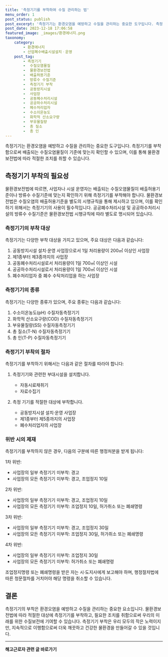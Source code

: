 ```yaml
---
title: '측정기기를 부착하여 수질 관리하는 법'
menu_order: 1
post_status: publish
post_excerpt: '측정기기는 환경오염을 예방하고 수질을 관리하는 중요한 도구입니다. 측정기기를 부착함으로써 배출되는 수질오염물질이 기준에 맞는지 확인할 수 있으며, 이를 통해 물환경보전법에 따라 적절한 조치를 취할 수 있습니다.'
post_date: 2023-12-18 17:06:58
featured_image: _images/환경에너지.png
taxonomy:
    category:
        - 환경에너지
        - 산업폐수배출시설설치ㆍ운영
    post_tag:
        - 측정기기
        -  수질오염물질
        -  물환경보전법
        -  배출허용기준
        -  방류수 수질기준
        -  측정기기 부착
        -  공동방지시설
        -  사업장
        -  공동폐수처리시설
        -  공공하수처리시설
        -  폐수처리업자
        -  수소이온농도
        -  화학적 산소요구량
        -  부유물질량
        -  총 질소
        -  총 인
---
```




측정기기는 환경오염을 예방하고 수질을 관리하는 중요한 도구입니다. 측정기기를 부착함으로써 배출되는 수질오염물질이 기준에 맞는지 확인할 수 있으며, 이를 통해 물환경보전법에 따라 적절한 조치를 취할 수 있습니다.

## 측정기기 부착의 필요성

물환경보전법에 따르면, 사업자나 시설 운영자는 배출되는 수질오염물질이 배출허용기준이나 방류수 수질기준에 맞는지 확인하기 위해 측정기기를 부착해야 합니다. 물환경보전법은 수질오염의 배출허용기준을 별도의 시행규칙을 통해 제시하고 있으며, 이를 확인하기 위해서는 측정기기의 사용이 필수적입니다. 공공폐수처리시설 및 공공하수처리시설의 방류수 수질기준은 물환경보전법 시행규칙에 따라 별도로 명시되어 있습니다.

### 측정기기의 부착 대상

측정기기는 다양한 부착 대상을 가지고 있으며, 주요 대상은 다음과 같습니다:

1. 공동방지시설 설치·운영 사업장으로서 1일 처리용량이 200㎥ 이상인 사업장
2. 제1종부터 제3종까지의 사업장
3. 공동폐수처리시설로서 처리용량이 1일 700㎥ 이상인 시설
4. 공공하수처리시설로서 처리용량이 1일 700㎥ 이상인 시설
5. 폐수처리업자 중 폐수 수탁처리업을 하는 사업장

### 측정기기의 종류

측정기기는 다양한 종류가 있으며, 주요 종류는 다음과 같습니다:

1. 수소이온농도(pH) 수질자동측정기기
2. 화학적 산소요구량(COD) 수질자동측정기기
3. 부유물질량(SS) 수질자동측정기기
4. 총 질소(T-N) 수질자동측정기기
5. 총 인(T-P) 수질자동측정기기

### 측정기기 부착의 절차

측정기기를 부착하기 위해서는 다음과 같은 절차를 따라야 합니다:

1. 측정기기와 관련한 부대시설을 설치합니다.
    - 자동시료채취기
    - 자료수집기

2. 측정 기기를 적절한 대상에 부착합니다.
    - 공동방지시설 설치·운영 사업장
    - 제1종부터 제5종까지의 사업장
    - 폐수처리업자의 사업장

### 위반 시의 제재

측정기기를 부착하지 않은 경우, 다음의 구분에 따른 행정처분을 받게 됩니다:

1차 위반:
- 사업장의 일부 측정기기 미부착: 경고
- 사업장의 모든 측정기기 미부착: 경고, 조업정지 10일

2차 위반:
- 사업장의 일부 측정기기 미부착: 경고, 조업정지 10일
- 사업장의 모든 측정기기 미부착: 조업정지 10일, 허가취소 또는 폐쇄명령

3차 위반:
- 사업장의 일부 측정기기 미부착: 경고, 조업정지 30일
- 사업장의 모든 측정기기 미부착: 조업정지 30일, 허가취소 또는 폐쇄명령

4차 위반:
- 사업장의 일부 측정기기 미부착: 조업정지 30일
- 사업장의 모든 측정기기 미부착: 허가취소 또는 폐쇄명령

조업정지명령 또는 폐쇄명령을 받은 자는 시·도지사에게 보고해야 하며, 행정절차법에 따른 청문절차를 거치어야 해당 명령을 취소할 수 있습니다.

## 결론

측정기기의 부착은 환경오염을 예방하고 수질을 관리하는 중요한 요소입니다. 물환경보전법에 따라 적절한 대상에 측정기기를 부착하고, 필요한 조치를 취함으로써 우리의 미래를 위한 수질보전에 기여할 수 있습니다. 측정기기 부착은 우리 모두의 작은 노력이지만, 지속적으로 이행함으로써 더욱 깨끗하고 건강한 물환경을 만들어갈 수 있을 것입니다.
<!-- wp:separator -->
<hr class="wp-block-separator has-alpha-channel-opacity"/>
<!-- /wp:separator -->

<!-- wp:group {"backgroundColor":"base","layout":{"type":"constrained"}} -->
<div class="wp-block-group has-base-background-color has-background"><!-- wp:paragraph {"align":"center","fontSize":"medium"} -->
<p class="has-text-align-center has-large-font-size"><strong>해고근로자 관련 글 바로가기</strong></p>
<!-- /wp:paragraph -->


<!-- wp:latest-posts
{"categories":[{"id":12660,"count":19,"description":"","link":"https://uknowlaw.com/category/%ed%95%b4%ea%b3%a0%ea%b7%bc%eb%a1%9c%ec%9e%90/","name":"해고근로자","slug":"해고근로자","taxonomy":"category","parent":0,"meta":[],"_links":{"self":[{"href":"https://uknowlaw.com/wp-json/wp/v2/categories/12660"}],"collection":[{"href":"https://uknowlaw.com/wp-json/wp/v2/categories"}],"about":[{"href":"https://uknowlaw.com/wp-json/wp/v2/taxonomies/category"}],"wp:post_type":[{"href":"https://uknowlaw.com/wp-json/wp/v2/posts?categories=12660"}],"curies":[{"name":"wp","href":"https://api.w.org/{rel}","templated":true}]}}],"postsToShow":100,"excerptLength":28,"postLayout":"grid","columns":2,"featuredImageAlign":"left","featuredImageSizeSlug":"large","fontSize":"small"} /--></div>
<!-- /wp:group -->